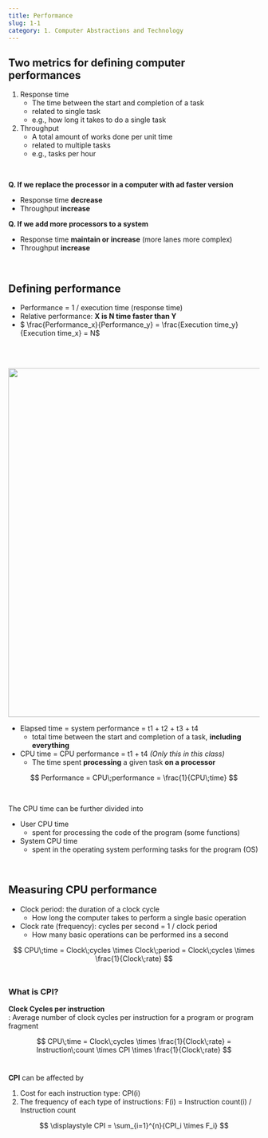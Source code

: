 ```yaml
---
title: Performance
slug: 1-1
category: 1. Computer Abstractions and Technology
---
```


## Two metrics for defining computer performances
1. Response time
    - The time between the start and completion of a task
    - related to single task
    - e.g., how long it takes to do a single task
2. Throughput
    - A total amount of works done per unit time
    - related to multiple tasks
    - e.g., tasks per hour
</br>

**Q. If we replace the processor in a computer with ad faster version**
- Response time **decrease**
- Throughput **increase**

**Q. If we add more processors to a system**
- Response time **maintain or increase** (more lanes more complex)
- Throughput **increase**
</br>

## Defining performance
- Performance = 1 / execution time (response time)
- Relative performance: **X is N time faster than Y**
- $ \frac{Performance_x}{Performance_y} = \frac{Execution time_y}{Execution time_x} = N$

</br></br>

<center>
<img src="/computer-architecture/1-1/01.jpg"  width="700">
</center>

- Elapsed time = system performance = t1 + t2 + t3 + t4
    - total time between the start and completion of a task, **including everything**
- CPU time = CPU performance = t1 + t4 *(Only this in this class)*
    - The time spent **processing** a given task **on a processor**


$$
Performance = CPU\;performance = \frac{1}{CPU\;time}
$$

</br>

The CPU time can be further divided into
- User CPU time
    - spent for processing the code of the program (some functions)
- System CPU time
    - spent in the operating system performing tasks for the program (OS)

</br>

## Measuring CPU performance
- Clock period: the duration of a clock cycle
    - How long the computer takes to perform a single basic operation
- Clock rate (frequency): cycles per second = 1 / clock period
    - How many basic operations can be performed ins a second


$$
CPU\;time = Clock\;cycles \times Clock\;period = Clock\;cycles \times \frac{1}{Clock\;rate}
$$
</br>

### What is CPI?
**Clock Cycles per instruction**</br>
: Average number of clock cycles per instruction for a program or program fragment </br>

$$
CPU\;time = Clock\;cycles \times \frac{1}{Clock\;rate} = Instruction\;count \times CPI \times \frac{1}{Clock\;rate}
$$
</br>

**CPI** can be affected by
1) Cost for each instruction type: CPI(i)
2) The frequency of each type of instructions: F(i) = Instruction count(i) / Instruction count

$$
\displaystyle CPI = \sum_{i=1}^{n}{CPI_i \times F_i}
$$
